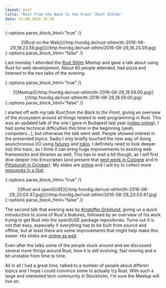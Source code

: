 ```yaml
---
layout: post
title: "Rust from the Back to the Front (Rust Sthlm)"
date: 31.08.2016 16:30
---
```


{::options parse_block_html="true" /}
<div style="text-align:center">
[![Rust on the Web](//tmp.fnordig.de/rust-sthlm/th-2016-08-29_18.23.59.jpg)](//tmp.fnordig.de/rust-sthlm/2016-08-29_18.23.59.jpg)
</div>
{::options parse_block_html="false" /}

Last monday I attended the [Rust Sthlm][meetup] Meetup and gave a talk about using Rust for web development.
About 60 people attended, had pizza and listened to the two talks of the evening.

{::options parse_block_html="true" /}
<div style="text-align:center">
[![Meetup](//tmp.fnordig.de/rust-sthlm/th-2016-08-29_18.59.00.jpg)](//tmp.fnordig.de/rust-sthlm/th-2016-08-29_18.59.00.jpg)
</div>
{::options parse_block_html="false" /}

I started off with my talk *Rust from the Back to the Front*, giving an overview of the ecosystem around all things related to web programming in Rust.
This was an updated talk of the one I gave in Budapest last year ([video online](https://www.youtube.com/watch?v=L9sTIi7wFPo)).
I had some technical difficulties this time in the beginning (yeah, computers…), but otherwise the talk went well.
People showed interest in the presented topics.
Sadly I only briefly touched the new way of doing asynchronous I/O using [futures](https://github.com/alexcrichton/futures-rs) and [tokio](https://github.com/tokio-rs).
I definitely need to look deeper into this topic, as I think it can bring huge improvements to existing web frameworks and libraries as well.
This has to wait a bit though, as I will first dive deeper into Emscripten (and present that [next week in Cologne](http://rustaceans.cologne/2016/09/05/compile-to-js.html) and in [Pittsburgh in October](http://www.rust-belt-rust.com/)).
My slides are [online][slides] and I will try to collect more [resources in a Gist][resources].

{::options parse_block_html="true" /}
<div style="text-align:center">
[![Rust and openSUSE](//tmp.fnordig.de/rust-sthlm/th-2016-08-29_20.03.47.jpg)](//tmp.fnordig.de/rust-sthlm/2016-08-29_20.03.47.jpg)
</div>
{::options parse_block_html="false" /}

The second talk that evening was by [Kristoffer Grönlund][krig], giving us a quick introduction to some of Rust's features,
followed by an overview of his work trying to get Rust into the openSUSE package repositories.
Turns out it is not that easy, especially if everything has to be built from source and offline, but at least there are some improvements
that might help make this easier.
His slides are [online as well][suseslides].

Even after the talks some of the people stuck around and we discussed several more things around Rust, how it is still evolving,
fast moving and a bit unstable from time to time.

All in all I had a great time, talked to a number of people about differen topics and I hope I could convince some to actually try Rust.
With such a large and interested tech community in Stockholm, I'm sure the Meetup will live on.

[meetup]: https://www.meetup.com/ruststhlm/events/232054490/
[slides]: https://badboy.github.io/rust-sthlm/
[resources]: https://gist.github.com/badboy/ba039333b8716c29d6038ef211ccd8e3
[suseslides]: http://www.kri.gs/presentation-rust-obs-sthlm-meetup/#/4/5
[krig]: https://github.com/krig
